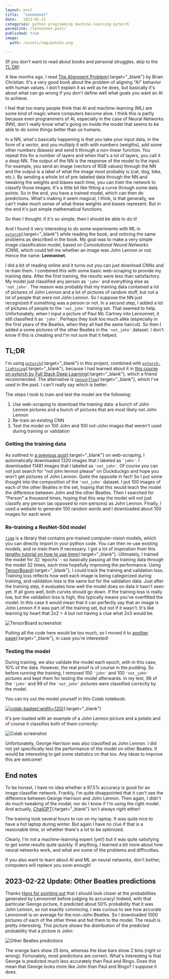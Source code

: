 ```yaml
---
layout: post
title:  "Lennonnet"
date:   2023-02-21
categories: python programming machine-learning pytorch
permalink: /lennonnet-post/
published: true
image:
  path: /assets/img/potato.png

---
```


(If you don't want to read about books and personal struggles, skip to the [TL;DR](#tldr))

A few months ago, I read [The Alignment Problem][alignment-problem]{:target="_blank"}
by Brian Christian. It's a very good book about the problem of aligning "AI" behavior with human values.
I don't explain it as well as he does, but basically it's about
what can go wrong if you don't define well what goals you want an AI to achieve.

I feel that too many people think that AI and machine-learning (ML) are
some kind of magic where computers become alive. I think this is partly
because even programmers of AI, especially in the
case of Neural Networks (NN), don't really know what's going on inside the model that
seems to be able to do some things better than us humans.

In a NN, what's basically happening is that you take your input data, in the form of a vector, and you multiply it with with numbers (weigths), add some other numbers (biases) and send it through a non-linear function.
You repeat this for a number of layers and when that's a lot of layers, you call it a *deep* NN.
The output of the NN is the response of the model to the input.
For example, you send an image (vectors of RGB values) through the NN and the output is a label of what the image most probably is (cat, dog, bike, etc.).
By sending a whole lot of pre-labeled data through the NN and tweaking the weights and biases each time, you can *train* the network to classify those images.
It's a little bit like fitting a curve through some data points.
So in the end, you have a trained model, which can then do predictions. What's making it seem magical, I think, is that generally, we can't make much sense of what these weights and biases represent.
But in the end it's just simple mathematical functions.

So then I thought: if it's so simple, then I should be able to do it!

And I found it very interesting to do some experiments with ML in [`pytorch`][pytorch]{:target="_blank"} while reading the book, and noticing the same problems as described in the book.
My goal was to make a very simple image classification model, based on *Convolutional Neural Networks* (CNN), which could tell me whether an image was John Lennon or not. Hence the name: **Lennonnet**.

I did a bit of reading online and it turns out you can just download CNNs and re-train them.
I combined this with some basic web-scraping to provide my training data.
After the first training, the results were less than satisfactory. My model just classified any person as `'john'` and everything else as `'not_john'`. The reason was probably that my training data contained a lot of pictures of John Lennon and a lot of pictures of random stuff, but not a lot of people that were not John Lennon.
So I suppose the NN just recognized if something was a person or not.
In a second step, I added a lot of pictures of people to the `'not_john'` training set. That seemed to help.
Unfortunately, when I input a picture of Paul Mc Cartney into Lennonnet, it still classified it as `'john'`.
Perhaps they look too much alike (especially in the first years of the Beatles, when they all had the same haircut).
So then I added a some pictures of the other Beatles in the `'not_john'` dataset. I don't know if this is cheating and I'm not sure that it helped.

## TL;DR
I'm using [`pytorch`][pytorch]{:target="_blank"} in this project, combined with [`pytorch-lightning`][pl]{:target="_blank"}, because I had
learned about it in [this course on pytorch by Full Stack Deep Learning][fsdl]{:target="_blank"},
which a friend recommended.
The alternative is [`tensorflow`][tensorflow]{:target="_blank"}, which I've used in the past. I can't really say which is better.

The steps I took to train and test the model are the following:
1. Use web-scraping to download the training data: a bunch of John Lennon pictures and a
bunch of pictures that are most likely not John Lennon
2. Re-train an existing CNN
3. Test the model on 100 John and 100 not-John images that weren't used during training or validation

### Getting the training data
As outlined in [a previous post][scraping]{:target="_blank"} on web-scraping, I automatically downloaded
1320 images that I labeled as `'john'`. I downloaded 11481 images that I labeled as `'not_john'`.
Of course you can not just search for "not john lennon please" on Duckduckgo and hope you
won't get pictures of John Lennon. Quite the opposite in fact! So I put some thought into
the composition of the `'not_john'` dataset. I put 100 images of each of the other Beatles
in the set, hoping that this would teach the model the difference between John and the other
Beatles. Then I searched for "Person" a thousand times, hoping that this way the model
will not just classify any person (as opposed to non-persons) as John Lennon. Finally,
I used a website to generate 100 random words and I downloaded about 100 images for each word.

### Re-training a ResNet-50d model
[`timm`][timm] is a library that contains pre-trained computer-vision models, which you
can directly import in your python code. You can then re-use existing models, and re-train them if necessary.
I got a lot of inspiration from this
[lengthy tutorial on how to use timm][timm-tut]{:target="_blank"}.
Ultimately, I trained the model for 32 'epochs' - so basically passing all the training data
through the model 32 times, each time hopefully improving the performance. Using [TensorBoard]{:target="_blank"},
I could track the training and validation loss. Training loss reflects how well each image
is being categorized during training, and validation loss is the same but for the validation
data. Just after the training step, it evaluates how well the model does on data it hasn't
seen yet. If all goes well, both curves should go down. If the training loss is really
low, but the validation loss is high, this typically means you've overfitted the model.
In this case it would mean that it can perfectly say that an image is John Lennon if it was
part of the training set, but not if it wasn't. It's like learning by heart
that 2x2 = 4 but not having a clue what 2x3 would be.

![TensorBoard screenshot](/assets/img/tensorboard.png)

Putting all the code here would be too much, so I moved it to [another page][lennonnet-code]{:target="_blank"}, in case you're
interested!

### Testing the model
During training, we also validate the model each epoch, with in this case, 10% of the data.
However, the real proof is of course in the pudding. So before running the training, I removed
100 `'john'` and 100 `'not_john'` pictures and kept them for testing the model afterwards.
In my test, 96 of the `'john'` and 99 of the `'not_john'` pictures were classified correctly
by the model.

You can try out the model yourself in this Colab notebook:

[![colab-badge](https://colab.research.google.com/assets/colab-badge.svg){:width=120}][colab]{:target="_blank"}

It's pre-loaded with an example of a John Lennon picture and a potato and of course it classifies
both of them correctly:

![Colab screenshot](/assets/img/john_potato.png)

Unfortunately, George Harrison was also classified as John Lennon. I did not yet specifically
test the performance of the model on other Beatles. It would be interesting to get some
statistics on that too. Any ideas to improve this are welcome!

## End notes
To be honest, I have no idea whether a 97.5% accuracy is good for an image classifier network.
Frankly, I'm quite disappointed that it can't see the difference between George Harrison and
John Lennon. Then again, I didn't do much tweaking of the model, nor do I know if I'm using
the right model. And actually, [ChatGPT]{:target="_blank"} isn't always right either!

The training took several hours to run on my laptop. It was quite nice to have a
hot laptop during winter. But again I have no clue if that is a reasonable time, or whether
there's a lot to be optimized.

Clearly, I'm not a machine-learning expert (yet!) but it was quite satisfying to get some
results quite quickly. If anything, I learned a bit more about how neural networks work,
and what are some of the problems and difficulties.

If you also want to learn about AI and ML an neural networks, don't bother, computers will replace you soon enough!

## 2023-02-22 Update: Other Beatles predictions
Thanks [Hans for pointing out][linkedin-hans] that I should look closer at the probabilities
generated by Lennonnet before judging its accuracy! Indeed, with that particular
George picture, it predicted about 50% probability that it was John Lennon,
so not exactly convincing.
I was curious to see how accurate Lennonnet is on average for the non-John Beatles. So I downloaded 1000 pictures of each of the other three and fed
them to the model. The result is pretty interesting. This picture shows the
distribution of the predicted probability that a picture is John:

![Other Beatles predictions](/assets/img/beatles_predictions.png)

The orange
bars show 25 bins, whereas the blue bars show 2 bins (right or wrong).
Fortunately, most predictions are correct. What's interesting is that
George is predicted much less accurately than Paul and Ringo. Does this
mean that George looks more like John than Paul and Ringo? I suppose it does.

[alignment-problem]: https://brianchristian.org/the-alignment-problem/
[timm-tut]: https://towardsdatascience.com/getting-started-with-pytorch-image-models-timm-a-practitioners-guide-4e77b4bf9055
[pytorch]: https://pytorch.org/
[scraping]: /webscraping-post/
[fsdl]: https://github.com/full-stack-deep-learning/fsdl-text-recognizer-2022-labs
[lennonnet-code]: /lennonnet_training
[colab]: https://colab.research.google.com/drive/1Dc7eevG74o05V3uj3MaDQJDfCjiAGTUZ?usp=sharing
[tensorboard]: https://www.tensorflow.org/tensorboard/get_started
[chatgpt]: https://twitter.com/MovingToTheSun/status/1625156575202537474
[3blue1brown]: https://www.youtube.com/watch?v=aircAruvnKk
[pl]: https://www.pytorchlightning.ai/
[tensorflow]: https://www.tensorflow.org/
[timm]: https://huggingface.co/docs/timm/index
[linkedin-hans]: https://www.linkedin.com/feed/update/urn:li:activity:7033847538398978049?commentUrn=urn%3Ali%3Acomment%3A%28activity%3A7033847538398978049%2C7033879458646265856%29&dashCommentUrn=urn%3Ali%3Afsd_comment%3A%287033879458646265856%2Curn%3Ali%3Aactivity%3A7033847538398978049%29